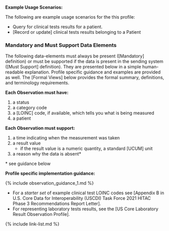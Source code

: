 
**Example Usage Scenarios:**

The following are example usage scenarios for the this profile:

-  Query for clinical tests results for a patient.
-  [Record or update] clinical tests results belonging to a Patient

### Mandatory and Must Support Data Elements


The following data-elements must always be present ([Mandatory] definition) or must be supported if the data is present in the sending system ([Must Support] definition). They are presented below in a simple human-readable explanation.  Profile specific guidance and examples are provided as well.  The [Formal Views] below provides the  formal summary, definitions, and  terminology requirements.

**Each Observation must have:**

1.   a status
2.   a category code
3.   a [LOINC] code, if available, which tells you what is being measured
4.   a patient

**Each Observation must support:**

1. a time indicating when the measurement was taken
2. a result value
   - if the result value is a numeric quantity, a standard [UCUM] unit
3. a reason why the data is absent*

\* see guidance below

**Profile specific implementation guidance:**

{% include observation_guidance_1.md %}
- For a *starter set* of example clinical test LOINC codes see [Appendix B in U.S. Core Data for Interoperability (USCDI) Task Force 2021 HITAC Phase 3 Recommendations Report Letter].
- For representing laboratory tests results, see the [US Core Laboratory Result Observation Profile].

{% include link-list.md %}
